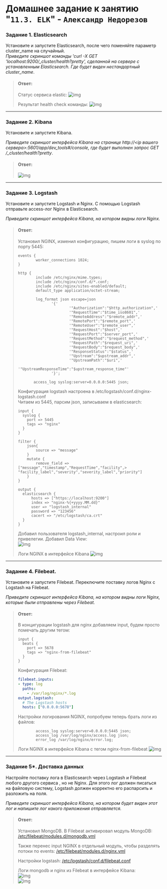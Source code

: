 # Домашнее задание к занятию "`11.3. ELK`" - `Александр Недорезов`

### Задание 1. Elasticsearch 

Установите и запустите Elasticsearch, после чего поменяйте параметр cluster_name на случайный.  
*Приведите скриншот команды 'curl -X GET 'localhost:9200/_cluster/health?pretty', сделанной на сервере с установленным Elasticsearch. Где будет виден нестандартный cluster_name*.  

> #### Ответ:
> Статус сервиса elastic: 
> ![img](https://github.com/smutosey/sys-netology-hw/11-03-elk/img/1-01.png)   
>    
> Результат health check команды: 
> ![img](https://github.com/smutosey/sys-netology-hw/11-03-elk/img/1-02.png)    
>

---

### Задание 2. Kibana

Установите и запустите Kibana.

*Приведите скриншот интерфейса Kibana на странице http://<ip вашего сервера>:5601/app/dev_tools#/console, где будет выполнен запрос GET /_cluster/health?pretty*.

> #### Ответ:
> ![img](https://github.com/smutosey/sys-netology-hw/11-03-elk/img/2-01.png)  
>    


---

### Задание 3. Logstash

Установите и запустите Logstash и Nginx. С помощью Logstash отправьте access-лог Nginx в Elasticsearch. 

*Приведите скриншот интерфейса Kibana, на котором видны логи Nginx.*

> #### Ответ:
> Установил NGINX, изменил конфигурацию, пишем логи в syslog по порту 5445:  
> ```
> events {
>         worker_connections 1024;
> }
> 
> http {
>         include /etc/nginx/mime.types;
>         include /etc/nginx/conf.d/*.conf;
>         include /etc/nginx/sites-enabled/default;
>         default_type application/octet-stream;
> 
>         log_format json escape=json
>                '{'
>                        '"Authorization":"$http_authorization",'
>                        '"RequestTime":"$time_iso8601",'
>                        '"RemoteAddress":"$remote_addr",'
>                        '"RemotePort":"$remote_port",'
>                        '"RemoteUser":"$remote_user",'
>                        '"RequestHost":"$host",'
>                        '"RequestPort":"$server_port",'
>                        '"RequestMethod":"$request_method",'
>                        '"RequestPath":"$request_uri",'
>                        '"RequestBody":"$request_body",'
>                        '"ResponseStatus":"$status",'
>                        '"Upstream":"$upstream_addr",'
>                        '"UpstreamPath":"$uri",'
>                        '"UpstreamResponseTime":"$upstream_response_time"'
>                '}';
> 
>        access_log syslog:server=0.0.0.0:5445 json;
> ```   
> 
> Конфигурация logstash настроена в /etc/logstash/conf.d/nginx-logstash.conf   
> Читаем из 5445, парсим json, записываем в elasticsearch:
> ```
> input {
>   syslog {
>     port => 5445
>     tags => "nginx"
>   }
> }
> 
> filter {
>     json{
>         source => "message"
>     }
>     mutate {
>         remove_field => ["message","timestamp","RequestTime","facility",> "facility_label","severity","severity_label","priority"]
>     }
> }
> 
> output {
>   elasticsearch {
>       hosts => ["https://localhost:9200"]
>       index => "nginx-%{+yyyy.MM.dd}"
>       user => "logstash_internal"
>       password => "123456"
>       cacert => "/etc/logstash/ca.crt"
>   }
> }
> ```  
> 
> Добавил пользователя logstash_internal, настроил роли и привелегии. Добавил Data  View:  
> ![img](https://github.com/smutosey/sys-netology-hw/11-03-elk/img/3-02.png) 
> 
> Логи NGINX в интерфейсе Kibana
> ![img](https://github.com/smutosey/sys-netology-hw/11-03-elk/img/3-01.png) 

---

### Задание 4. Filebeat. 

Установите и запустите Filebeat. Переключите поставку логов Nginx с Logstash на Filebeat. 

*Приведите скриншот интерфейса Kibana, на котором видны логи Nginx, которые были отправлены через Filebeat.*

> #### Ответ:
> В концигурации logstash для nginx добавляем input, будем просто помечать другим тегом:
> ```
> input {
>   beats {
>     port => 5678
>     tags => "nginx-from-filebeat"
>   }
> }
> ```
> 
> Конфигурация Filebeat:
> ```yml
> filebeat.inputs:
> - type: log
>   paths:
>     - /var/log/nginx/*.log
> output.logstash:
>   # The Logstash hosts
>   hosts: ["0.0.0.0:5678"]
> ```
> 
> Настройки логирования NGINX, попробуем теперь брать логи из файлов:
> ```
>         access_log syslog:server=0.0.0.0:5445 json;
>         access_log /var/log/nginx/access.log json;
>         error_log /var/log/nginx/error.log;
> ```
> Логи NGINX в интерфейсе Kibana с тегом nginx-from-filebeat
> ![img](https://github.com/smutosey/sys-netology-hw/11-03-elk/img/4-01.png) 

---

### Задание 5*. Доставка данных 

Настройте поставку лога в Elasticsearch через Logstash и Filebeat любого другого сервиса , но не Nginx. 
Для этого лог должен писаться на файловую систему, Logstash должен корректно его распарсить и разложить на поля. 

*Приведите скриншот интерфейса Kibana, на котором будет виден этот лог и напишите лог какого приложения отправляется.*

> #### Ответ:
> Установил MongoDB. В Filebeat активировал модуль MongoDB: [/etc/filebeat/modules.d/mongodb.yml](https://github.com/smutosey/sys-netology-hw/11-03-elk/configs/filebeat/mongodb.yml)  
>  
> Также перенес input NGINX в отдельный модуль, чтобы разделять потоки по events: [/etc/filebeat/modules.d/nginx.yml](https://github.com/smutosey/sys-netology-hw/11-03-elk/configs/filebeat/nginx.yml)   
>    
> Настройки logstash: [/etc/logstash/conf.d/filebeat.conf](https://github.com/smutosey/sys-netology-hw/11-03-elk/configs/logstash/from-filebeat.conf)   
> 
> Логи mongodb и nginx из Filebeat в интерфейсе Kibana:  
> ![img](https://github.com/smutosey/sys-netology-hw/11-03-elk/img/5-01.png)  
> ![img](https://github.com/smutosey/sys-netology-hw/11-03-elk/img/5-02.png) 
> 
